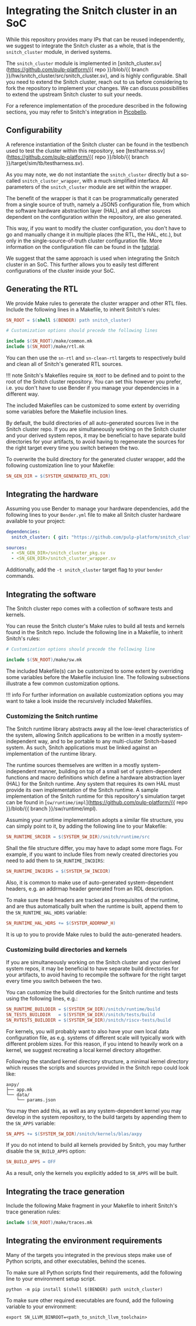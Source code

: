 # Integrating the Snitch cluster in an SoC

While this repository provides many IPs that can be reused independently, we suggest to integrate the Snitch cluster as a whole, that is the `snitch_cluster` module, in derived systems.

The `snitch_cluster` module is implemented in [snitch_cluster.sv](https://github.com/pulp-platform/{{ repo }}/blob/{{ branch }}/hw/snitch_cluster/src/snitch_cluster.sv), and is highly configurable. Shall you need to extend the Snitch cluster, reach out to us before considering to fork the repository to implement your changes. We can discuss possibilities to extend the upstream Snitch cluster to suit your needs.

For a reference implementation of the procedure described in the following sections, you may refer to Snitch's integration in [Picobello](https://github.com/pulp-platform/picobello).

## Configurability

A reference instantiation of the Snitch cluster can be found in the testbench used to test the cluster within this repository, see [testharness.sv](https://github.com/pulp-platform/{{ repo }}/blob/{{ branch }}/target/sim/tb/testharness.sv).

As you may note, we do not instantiate the `snitch_cluster` directly but a so-called `snitch_cluster_wrapper`, with a much simplified interface. All parameters of the `snitch_cluster` module are set within the wrapper.

The benefit of the wrapper is that it can be programmatically generated from a single source of truth, namely a JSON5 configuration file, from which the software hardware abstraction layer (HAL), and all other sources dependent on the configuration within the repository, are also generated.

This way, if you want to modify the cluster configuration, you don't have to go and manually change it in multiple places (the RTL, the HAL, etc.), but only in the single-source-of-truth cluster configuration file. More information on the configuration file can be found in the [tutorial](tutorial.md#configuring-the-hardware).

We suggest that the same approach is used when integrating the Snitch cluster in an SoC. This further allows you to easily test different configurations of the cluster inside your SoC.

## Generating the RTL

We provide Make rules to generate the cluster wrapper and other RTL files. Include the following lines in a Makefile, to inherit Snitch's rules:
```Makefile
SN_ROOT = $(shell $(BENDER) path snitch_cluster)

# Customization options should precede the following lines

include $(SN_ROOT)/make/common.mk
include $(SN_ROOT)/make/rtl.mk
```

You can then use the `sn-rtl` and `sn-clean-rtl` targets to respectively build and clean all of Snitch's generated RTL sources.

!!! note
    Snitch's Makefiles require `SN_ROOT` to be defined and to point to the root of the Snitch cluster repository. You can set this however you prefer, i.e. you don't have to use Bender if you manage your dependencies in a different way.

The included Makefiles can be customized to some extent by overriding some variables before the Makefile inclusion lines.

By default, the build directories of all auto-generated sources live in the Snitch cluster repo. If you are simultaneously working on the Snitch cluster and your derived system repos, it may be beneficial to have separate build directories for your artifacts, to avoid having to regenerate the sources for the right target every time you switch between the two.

To overwrite the build directory for the generated cluster wrapper, add the following customization line to your Makefile:
```Makefile
SN_GEN_DIR = $(SYSTEM_GENERATED_RTL_DIR)
```

## Integrating the hardware

Assuming you use Bender to manage your hardware dependencies, add the following lines to your `Bender.yml` file to make all Snitch cluster hardware available to your project:
```yaml
dependencies:
  snitch_cluster: { git: "https://github.com/pulp-platform/snitch_cluster.git", rev: "<hash>" }

sources:
  - <SN_GEN_DIR>/snitch_cluster_pkg.sv
  - <SN_GEN_DIR>/snitch_cluster_wrapper.sv
```

Additionally, add the `-t snitch_cluster` target flag to your `bender` commands.

## Integrating the software

The Snitch cluster repo comes with a collection of software tests and kernels.

You can reuse the Snitch cluster's Make rules to build all tests and kernels found in the Snitch repo.
Include the following line in a Makefile, to inherit Snitch's rules:
```Makefile
# Customization options should precede the following line

include $(SN_ROOT)/make/sw.mk
```

The included Makefile(s) can be customized to some extent by overriding some variables before the Makefile inclusion line.
The following subsections illustrate a few common customization options.

!!! info
    For further information on available customization options you may want to take a look inside the recursively included Makefiles.

### Customizing the Snitch runtime

The Snitch runtime library abstracts away all the low-level characteristics of the system, allowing Snitch applications to be written in a mostly system-independent way, and to be portable to any multi-cluster Snitch-based system. As such, Snitch applications must be linked against an implementation of the runtime library.

The runtime sources themselves are written in a mostly system-independent manner, building on top of a small set of system-dependent functions and macro definitions which define a hardware abstraction layer (HAL) for the Snitch runtime.
Any system that requires its own HAL must provide its own implementation of the Snitch runtime.
A sample implementation of the Snitch runtime for this repository's simulation target can be found in [`sw/runtime/impl`](https://github.com/pulp-platform/{{ repo }}/blob/{{ branch }}/sw/runtime/impl).

Assuming your runtime implementation adopts a similar file structure, you can simply point to it, by adding the following line to your Makefile:
```Makefile
SN_RUNTIME_SRCDIR = $(SYSTEM_SW_DIR)/snitch/runtime/src
```

Shall the file structure differ, you may have to adapt some more flags. For example, if you want to include files from newly created directories you need to add them to `SN_RUNTIME_INCDIRS`:
```Makefile
SN_RUNTIME_INCDIRS = $(SYSTEM_SW_INCDIR)
```

Also, it is common to make use of auto-generated system-dependent headers, e.g. an addrmap header generated from an RDL description.

To make sure these headers are tracked as prerequisites of the runtime, and are thus automatically built when the runtime is built, append them to the `SN_RUNTIME_HAL_HDRS` variable:
```Makefile
SN_RUNTIME_HAL_HDRS += $(SYSTEM_ADDRMAP_H)
```

It is up to you to provide Make rules to build the auto-generated headers.

### Customizing build directories and kernels

If you are simultaneously working on the Snitch cluster and your derived system repos, it may be beneficial to have separate build directories for your artifacts, to avoid having to recompile the software for the right target every time you switch between the two.

You can customize the build directories for the Snitch runtime and tests using the following lines, e.g.:
```Makefile
SN_RUNTIME_BUILDDIR = $(SYSTEM_SW_DIR)/snitch/runtime/build
SN_TESTS_BUILDDIR   = $(SYSTEM_SW_DIR)/snitch/tests/build
SN_RVTESTS_BUILDDIR = $(SYSTEM_SW_DIR)/snitch/riscv-tests/build
```

For kernels, you will probably want to also have your own local data configuration file, as e.g. systems of different scale will typically work with different problem sizes. For this reason, if you intend to heavily work on a kernel, we suggest recreating a local kernel directory altogether.

Following the standard kernel directory structure, a minimal kernel directory which reuses the scripts and sources provided in the Snitch repo could look like:
```
axpy/
├── app.mk
└── data/
    └── params.json
```

You may then add this, as well as any system-dependent kernel you may develop in the system repository, to the build targets by appending them to the `SN_APPS` variable:
```Makefile
SN_APPS += $(SYSTEM_SW_DIR)/snitch/kernels/blas/axpy
```

If you do not intend to build all kernels provided by Snitch, you may further disable the `SN_BUILD_APPS` option:
```Makefile
SN_BUILD_APPS = OFF
```
As a result, only the kernels you explicitly added to `SN_APPS` will be built.

## Integrating the trace generation

Include the following Make fragment in your Makefile to inherit Snitch's trace generation rules:
```Makefile
include $(SN_ROOT)/make/traces.mk
```

## Integrating the environment requirements

Many of the targets you integrated in the previous steps make use of Python scripts, and other executables, behind the scenes.

To make sure all Python scripts find their requirements, add the following line to your environment setup script.
```shell
python -m pip install $(shell $(BENDER) path snitch_cluster)
```

To make sure other required executables are found, add the following variable to your environment:
```shell
export SN_LLVM_BINROOT=<path_to_snitch_llvm_toolchain>
```
